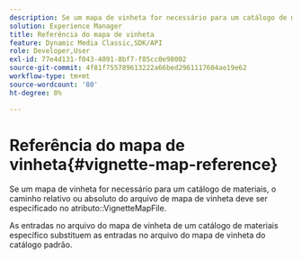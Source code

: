 ```yaml
---
description: Se um mapa de vinheta for necessário para um catálogo de materiais, o caminho relativo ou absoluto do arquivo de mapa de vinheta deve ser especificado no atributo VignetteMapFile.
solution: Experience Manager
title: Referência do mapa de vinheta
feature: Dynamic Media Classic,SDK/API
role: Developer,User
exl-id: 77e4d131-f043-4091-8bf7-f85cc0e98002
source-git-commit: 4f81f755789613222a66bed2961117604ae19e62
workflow-type: tm+mt
source-wordcount: '80'
ht-degree: 0%

---
```


# Referência do mapa de vinheta{#vignette-map-reference}

Se um mapa de vinheta for necessário para um catálogo de materiais, o caminho relativo ou absoluto do arquivo de mapa de vinheta deve ser especificado no atributo::VignetteMapFile.

As entradas no arquivo do mapa de vinheta de um catálogo de materiais específico substituem as entradas no arquivo do mapa de vinheta do catálogo padrão.
